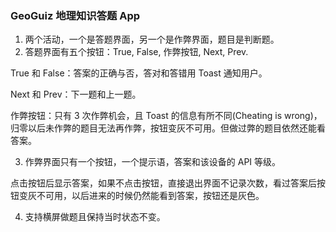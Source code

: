 ### GeoGuiz 地理知识答题 App

1. 两个活动，一个是答题界面，另一个是作弊界面，题目是判断题。
2. 答题界面有五个按钮：True, False, 作弊按钮, Next, Prev.

True 和 False：答案的正确与否，答对和答错用 Toast 通知用户。

Next 和 Prev：下一题和上一题。

作弊按钮：只有 3 次作弊机会，且 Toast 的信息有所不同(Cheating is wrong)，归零以后未作弊的题目无法再作弊，按钮变灰不可用。但做过弊的题目依然还能看答案。

3. 作弊界面只有一个按钮，一个提示语，答案和该设备的 API 等级。

点击按钮后显示答案，如果不点击按钮，直接退出界面不记录次数，看过答案后按钮变灰不可用，以后进来的时候仍然能看到答案，按钮还是灰色。

4. 支持横屏做题且保持当时状态不变。
